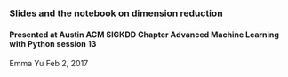 ### Slides and the notebook on dimension reduction
#### Presented at Austin ACM SIGKDD Chapter Advanced Machine Learning with Python session 13
Emma Yu 
Feb 2, 2017
 
